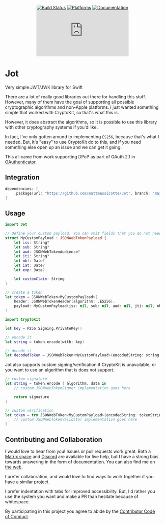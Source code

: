 <div align="center">

[![Build Status][build status badge]][build status]
[![Platforms][platforms badge]][platforms]
[![Documentation][documentation badge]][documentation]
[![Matrix][matrix badge]][matrix]

</div>

# Jot
Very simple JWT/JWK library for Swift

There are a lot of really good libraries out there for handling this stuff. However, many of them have the goal of supporting all possible cryptographic algorithms and non-Apple platforms. I just wanted something simple that worked with CryptoKit, so that's what this is.

However, it does abstract the algorithms, so it is possible to use this library with other cryptography systems if you'd like.

In fact, I've only gotten around to implementing `ES256`, because that's what I needed. But, it's "easy" to use CryptoKit do to this, and if you need something else open up an issue and we can get it going.

This all came from work supporting DPoP as part of OAuth 2.1 in [OAuthenticator](https://github.com/ChimeHQ/OAuthenticator).

## Integration

```swift
dependencies: [
    .package(url: "https://github.com/mattmassicotte/Jot", branch: "main")
]
```

## Usage

```swift
import Jot

// Define your custom payload. You can omit fields that you do not need.
struct MyCustomPayload : JSONWebTokenPayload {
    let iss: String?
    let sub: String?
    let aud: JSONWebTokenAudience?
    let jti: String?
    let nbf: Date?
    let iat: Date?
    let exp: Date?

    let customClaim: String
}

// create a token
let token = JSONWebToken<MyCustomPayload>(
    header: JSONWebTokenHeader(algorithm: .ES256),
    payload: MyCustomPayload(iss: nil, sub: nil, aud: nil, jti: nil, nbf: nil, iat: nil, exp: nil, customClaim: "my_claim")
)

import CryptoKit

let key = P256.Signing.PrivateKey()

// encode it
let string = token.encode(with: key)

// decode it
let decodedToken = JSONWebToken<MyCustomPayload>(encodedString: string, key: key)
```

Jot also supports custom signing/verification if CryptoKit is unavailable, or you want to use an algorithm that is does not support.

```swift
// custom signature
let string = token.encode { algorithm, data in
    // custom JSONWebTokenSigner implementation goes here

    return signature
}

// custom verification
let token = try JSONWebToken<MyCustomPayload>(encodedString: tokenString) { algorithm, message, signature in
    // custom JSONWebTokenValidator implementation goes here
}
```

## Contributing and Collaboration

I would love to hear from you! Issues or pull requests work great. Both a [Matrix space][matrix] and [Discord][discord] are available for live help, but I have a strong bias towards answering in the form of documentation. You can also find me on [the web](https://www.massicotte.org).

I prefer collaboration, and would love to find ways to work together if you have a similar project.

I prefer indentation with tabs for improved accessibility. But, I'd rather you use the system you want and make a PR than hesitate because of whitespace.

By participating in this project you agree to abide by the [Contributor Code of Conduct](CODE_OF_CONDUCT.md).

[build status]: https://github.com/mattmassicotte/Jot/actions
[build status badge]: https://github.com/mattmassicotte/Jot/workflows/CI/badge.svg
[platforms]: https://swiftpackageindex.com/mattmassicotte/Jot
[platforms badge]: https://img.shields.io/endpoint?url=https%3A%2F%2Fswiftpackageindex.com%2Fapi%2Fpackages%2Fmattmassicotte%2FJot%2Fbadge%3Ftype%3Dplatforms
[documentation]: https://swiftpackageindex.com/mattmassicotte/Jot/main/documentation
[documentation badge]: https://img.shields.io/badge/Documentation-DocC-blue
[matrix]: https://matrix.to/#/%23chimehq%3Amatrix.org
[matrix badge]: https://img.shields.io/matrix/chimehq%3Amatrix.org?label=Matrix
[discord]: https://discord.gg/esFpX6sErJ
